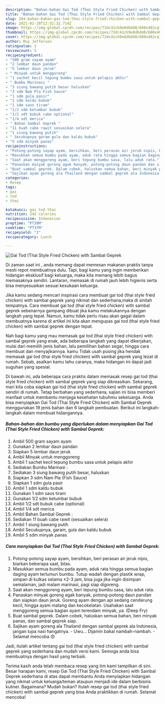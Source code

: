 ```yaml
---
description: "Bahan-bahan Gai Tod (Thai Style Fried Chicken) with Sambal Geprek Sederhana dan Mudah Dibuat"
title: "Bahan-bahan Gai Tod (Thai Style Fried Chicken) with Sambal Geprek Sederhana dan Mudah Dibuat"
slug: 284-bahan-bahan-gai-tod-thai-style-fried-chicken-with-sambal-geprek-sederhana-dan-mudah-dibuat
date: 2021-01-28T12:52:32.714Z
image: https://img-global.cpcdn.com/recipes/72dc41cb9e8dbd40/680x482cq70/gai-tod-thai-style-fried-chicken-with-sambal-geprek-foto-resep-utama.jpg
thumbnail: https://img-global.cpcdn.com/recipes/72dc41cb9e8dbd40/680x482cq70/gai-tod-thai-style-fried-chicken-with-sambal-geprek-foto-resep-utama.jpg
cover: https://img-global.cpcdn.com/recipes/72dc41cb9e8dbd40/680x482cq70/gai-tod-thai-style-fried-chicken-with-sambal-geprek-foto-resep-utama.jpg
author: Roy Jefferson
ratingvalue: 3
reviewcount: 5
recipeingredient:
- "500 gram sayam ayam"
- "2 lembar daun pandan"
- "5 lembar daun jeruk"
- " Minyak untuk menggoreng"
- "1 sachet kecil tepung bumbu sasa untuk pelapis akhir"
- " Bumbu Marinasi "
- "3 siung bawang putih besar haluskan"
- "3 sdm Nam Pla Fish Sauce"
- "1 sdm gula pasir"
- "1 sdm kaldu bubuk"
- "1 sdm saos tiram"
- "1/2 sdm ketumbar bubuk"
- "1/2 sdt bubuk cabe optional"
- "1/4 sdt merica"
- " Bahan Sambal Geprek "
- "11 buah cabe rawit sesuaikan selera"
- "1 siung bawang putih"
- " Secukupnya garam gula dan kaldu bubuk"
- "5 sdm minyak panas"
recipeinstructions:
- "Potong-potong sayap ayam, bersihkan, beri perasan air jeruk nipis, biarkan beberapa saat, bilas."
- "Masukkan semua bumbu pada ayam, aduk rata hingga semua bagian daging ayam terlumuri bumbu. Tutup wadah dengan plastik wrap, simpan di kulkas selama ±2-3 jam, bisa juga jika ingin disimpan semalaman, jadi malam marinasi, pagi siap digoreng."
- "Saat akan menggoreng ayam, beri tepung bumbu sasa, lalu aduk rata."
- "Panaskan minyak goreng agak banyak, potong-potong daun pandan dan siapkan daun jeruk. Goreng ayam dengan api sedang cenderung kecil, hingga ayam matang dan kecokelatan. Usahakan saat menggoreng semua bagian ayam terendam minyak, ya. (Deep Fry)"
- "Buat sambal geprek. Dalam cobek, haluskan semua bahan, beri minyak panas, dan sambal geprek siap."
- "Sajikan ayam goreng ala Thailand dengan sambal geprek ala Indonesia, jangan lupa nasi hangatnya. Uwu... Dijamin bakal nambah-nambah. Selamat mencoba 😍"
categories:
- Resep
tags:
- gai
- tod
- thai

katakunci: gai tod thai 
nutrition: 242 calories
recipecuisine: Indonesian
preptime: "PT39M"
cooktime: "PT37M"
recipeyield: "2"
recipecategory: Lunch

---
```



![Gai Tod (Thai Style Fried Chicken) with Sambal Geprek](https://img-global.cpcdn.com/recipes/72dc41cb9e8dbd40/680x482cq70/gai-tod-thai-style-fried-chicken-with-sambal-geprek-foto-resep-utama.jpg)

Di zaman  saat ini , anda memang dapat memesan makanan praktis tanpa mesti repot membuatnya dulu. Tapi, bagi kamu yang ingin memberikan hidangan eksklusif bagi keluarga, maka kita memang lebih bagus memasaknya sendiri. Lantaran, memasak di rumah jauh lebih higienis serta bisa menyesuaikan sesuai kesukaan keluarga.

Jika kamu sedang mencari inspirasi cara membuat gai tod (thai style fried chicken) with sambal geprek yang nikmat dan sederhana,maka di sinilah tempatnya. Cara membuat gai tod (thai style fried chicken) with sambal geprek  sebenarnya gampang dibuat jika kamu melakukannya dengan langkah yang tepat. Namun, kamu tidak perlu risau akan gagal dalam membuatnya 
karena di artikel ini kita akan mengupas gai tod (thai style fried chicken) with sambal geprek dengan tepat.  



Nah bagi kamu yang mau memasak gai tod (thai style fried chicken) with sambal geprek yang enak, ada beberapa langkah yang dapat dikerjakan, mulai dari memilih jenis bahan, lalu pemilihan bahan segar, hingga cara membuat dan menyajikannya. kamu Tidak usah pusing jika hendak memasak gai tod (thai style fried chicken) with sambal geprek yang lezat di rumah. Sebab, asalkan kamu  tahu caranya, maka hidangan ini dapat jadi suguhan yang spesial.

Di bawah ini, ada beberapa cara praktis  dalam memasak resep gai tod (thai style fried chicken) with sambal geprek yang siap dikreasikan. Sekarang, mari kita coba siapkan gai tod (thai style fried chicken) with sambal geprek sendiri di rumah. Tetap berbahan yang sederhana, sajian ini bisa memberi manfaat untuk membantu menjaga kesehatan tubuhmu sekeluarga. Anda bisa menyiapkan Gai Tod (Thai Style Fried Chicken) with Sambal Geprek menggunakan 19 jenis bahan dan 6 langkah pembuatan. Berikut ini langkah-langkah dalam membuat hidangannya.

<!--inarticleads1-->

##### Bahan-bahan dan bumbu yang diperlukan dalam menyiapkan Gai Tod (Thai Style Fried Chicken) with Sambal Geprek:

1. Ambil 500 gram sayam ayam
1. Gunakan 2 lembar daun pandan
1. Siapkan 5 lembar daun jeruk
1. Ambil  Minyak untuk menggoreng
1. Ambil 1 sachet kecil tepung bumbu sasa untuk pelapis akhir
1. Sediakan  Bumbu Marinasi :
1. Sediakan 3 siung bawang putih besar, haluskan
1. Siapkan 3 sdm Nam Pla (Fish Sauce)
1. Siapkan 1 sdm gula pasir
1. Ambil 1 sdm kaldu bubuk
1. Gunakan 1 sdm saos tiram
1. Gunakan 1/2 sdm ketumbar bubuk
1. Ambil 1/2 sdt bubuk cabe (optional)
1. Ambil 1/4 sdt merica
1. Ambil  Bahan Sambal Geprek :
1. Sediakan 11 buah cabe rawit (sesuaikan selera)
1. Ambil 1 siung bawang putih
1. Ambil  Secukupnya, garam, gula dan kaldu bubuk
1. Ambil 5 sdm minyak panas




<!--inarticleads2-->

##### Cara menyiapkan Gai Tod (Thai Style Fried Chicken) with Sambal Geprek:

1. Potong-potong sayap ayam, bersihkan, beri perasan air jeruk nipis, biarkan beberapa saat, bilas.
1. Masukkan semua bumbu pada ayam, aduk rata hingga semua bagian daging ayam terlumuri bumbu. Tutup wadah dengan plastik wrap, simpan di kulkas selama ±2-3 jam, bisa juga jika ingin disimpan semalaman, jadi malam marinasi, pagi siap digoreng.
1. Saat akan menggoreng ayam, beri tepung bumbu sasa, lalu aduk rata.
1. Panaskan minyak goreng agak banyak, potong-potong daun pandan dan siapkan daun jeruk. Goreng ayam dengan api sedang cenderung kecil, hingga ayam matang dan kecokelatan. Usahakan saat menggoreng semua bagian ayam terendam minyak, ya. (Deep Fry)
1. Buat sambal geprek. Dalam cobek, haluskan semua bahan, beri minyak panas, dan sambal geprek siap.
1. Sajikan ayam goreng ala Thailand dengan sambal geprek ala Indonesia, jangan lupa nasi hangatnya. - Uwu... Dijamin bakal nambah-nambah. - Selamat mencoba 😍




Jadi, itulah artikel tentang  gai tod (thai style fried chicken) with sambal geprek  yang sederhana dan mudah versi kami. Semoga anda bisa membuatnya dengan hasil yang terbaik. 

Terima kasih anda telah membaca resep yang tim kami tampilkan di sini. Besar harapan kami, resep  Gai Tod (Thai Style Fried Chicken) with Sambal Geprek sederhana di atas dapat membantu Anda menyiapkan hidangan yang nikmat untuk keluarga/teman ataupun menjadi ide dalam berbisnis kuliner. Bagaimana? Mudah bukan? Itulah resep gai tod (thai style fried chicken) with sambal geprek yang bisa Anda praktikkan di rumah. Selamat mencoba!

